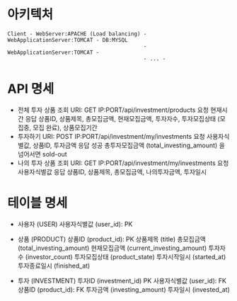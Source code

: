 # 아키텍처
    Client - WebServer:APACHE (Load balancing) - WebApplicationServer:TOMCAT - DB:MYSQL 
                                               - WebApplicationServer:TOMCAT -
                                               - ... -
# API 명세
- 전체 투자 상품 조회
    URI: GET IP:PORT/api/investment/products
    요청
        현재시간
    응답
        상품ID, 상품제목, 총모집금액, 현재모집금액, 투자자수, 투자모집상태 (모집중, 모집 완료), 상품모집기간
- 투자하기
    URI: POST IP:PORT/api/investment/my/investments
    요청
        사용자식별값, 상품ID, 투자금액
    응답
        성공
        총투자모집금액 (total_investing_amount) 을 넘어서면 sold-out
- 나의 투자 상품 조회
    URI: GET IP:PORT/api/investment/my/investments
    요청
        사용자식별값
    응답
        상품ID, 상품제목, 총모집금액, 나의투자금액, 투자일시

# 테이블 명세
- 사용자 (USER)
    사용자식별값 (user_id): PK

- 상품 (PRODUCT)
    상품ID (product_id): PK
    상품제목 (title)
    총모집금액 (total_investing_amount)
    현재모집금액 (current_investing_amount)
    투자자수 (investor_count)
    투자모집상태 (product_state)
    투자시작일시 (started_at)
    투자종료일시 (finished_at)

- 투자 (INVESTMENT)
    투자ID (investment_id) PK
    사용자식별값 (user_id): FK
    상품ID (product_id): FK
    투자금액 (investing_amount)
    투자일시 (invested_at)

